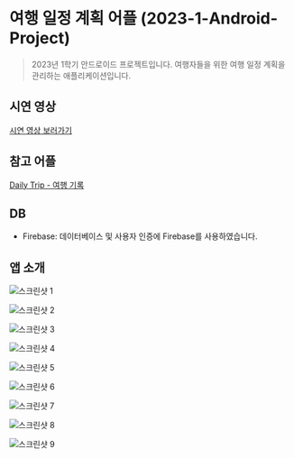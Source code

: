 # 여행 일정 계획 어플 (2023-1-Android-Project)

> 2023년 1학기 안드로이드 프로젝트입니다. 여행자들을 위한 여행 일정 계획을 관리하는 애플리케이션입니다.

## 시연 영상
[시연 영상 보러가기](https://github.com/suuurin/2023-1-Android-Project/assets/105704623/d1545834-ef7c-426e-b9bd-6bc1e79fb68b)

## 참고 어플
[Daily Trip - 여행 기록](https://play.google.com/store/apps/details?id=kr.co.yjteam.dailytrip)

## DB
- Firebase: 데이터베이스 및 사용자 인증에 Firebase를 사용하였습니다.

## 앱 소개

![스크린샷 1](https://github.com/suuurin/2023-1-Android-Project/assets/105704623/0992c0d9-7ec2-47c3-b778-ccdf226a01f7)

![스크린샷 2](https://github.com/suuurin/2023-1-Android-Project/assets/105704623/9c526a79-2631-4414-9c5e-5719779114e7)

![스크린샷 3](https://github.com/suuurin/2023-1-Android-Project/assets/105704623/3ef0476b-b32a-4a07-b143-ef079cef24a6)

![스크린샷 4](https://github.com/suuurin/2023-1-Android-Project/assets/105704623/c464145c-bee1-46c3-8ea4-16930f18a5e8)

![스크린샷 5](https://github.com/suuurin/2023-1-Android-Project/assets/105704623/29b32839-4855-44ad-8fcc-e733ce2bbb41)

![스크린샷 6](https://github.com/suuurin/2023-1-Android-Project/assets/105704623/6c69b0a1-c1df-4591-bc7c-4d52997c811c)

![스크린샷 7](https://github.com/suuurin/2023-1-Android-Project/assets/105704623/d8c76f44-69d3-435e-aead-3d536977329b)

![스크린샷 8](https://github.com/suuurin/2023-1-Android-Project/assets/105704623/e0124eed-2a65-4547-906c-16994a33692a)

![스크린샷 9](https://github.com/suuurin/2023-1-Android-Project/assets/105704623/da04dd91-7e35-4130-8aec-07746c3b6367)

